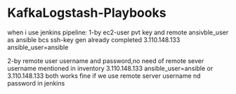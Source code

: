 # KafkaLogstash-Playbooks

when i use jenkins pipeline: 
1-by ec2-user pvt key and remote ansivble_user as ansible bcs ssh-key gen already completed
3.110.148.133 ansible_user=ansible

2-by remote user username and password,no need of remote sever username mentioned in inventory
3.110.148.133 ansible_user=ansible
or 
3.110.148.133 
both works fine if we use remote server username nd password in jenkins
